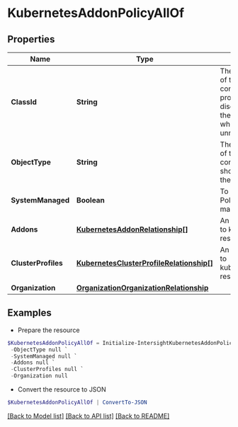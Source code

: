 # KubernetesAddonPolicyAllOf
## Properties

Name | Type | Description | Notes
------------ | ------------- | ------------- | -------------
**ClassId** | **String** | The fully-qualified name of the instantiated, concrete type. This property is used as a discriminator to identify the type of the payload when marshaling and unmarshaling data. | [default to "kubernetes.AddonPolicy"]
**ObjectType** | **String** | The fully-qualified name of the instantiated, concrete type. The value should be the same as the &#39;ClassId&#39; property. | [default to "kubernetes.AddonPolicy"]
**SystemManaged** | **Boolean** | To determine if Addon Policy is automatically managed by the system. | [optional] 
**Addons** | [**KubernetesAddonRelationship[]**](KubernetesAddonRelationship.md) | An array of relationships to kubernetesAddon resources. | [optional] 
**ClusterProfiles** | [**KubernetesClusterProfileRelationship[]**](KubernetesClusterProfileRelationship.md) | An array of relationships to kubernetesClusterProfile resources. | [optional] 
**Organization** | [**OrganizationOrganizationRelationship**](OrganizationOrganizationRelationship.md) |  | [optional] 

## Examples

- Prepare the resource
```powershell
$KubernetesAddonPolicyAllOf = Initialize-IntersightKubernetesAddonPolicyAllOf  -ClassId null `
 -ObjectType null `
 -SystemManaged null `
 -Addons null `
 -ClusterProfiles null `
 -Organization null
```

- Convert the resource to JSON
```powershell
$KubernetesAddonPolicyAllOf | ConvertTo-JSON
```

[[Back to Model list]](../README.md#documentation-for-models) [[Back to API list]](../README.md#documentation-for-api-endpoints) [[Back to README]](../README.md)

